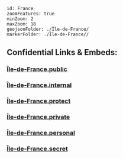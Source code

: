 
```leaflet
id: France
zoomFeatures: true 
minZoom: 2 
maxZoom: 18
geojsonFolder: ./Île-de-France/
markerFolder: ./Île-de-France//
```



## Confidential Links & Embeds: 

### [Île-de-France.public](/_public/\Earth\Continent\Europe\Europe~West\France\regions~FranceÎle-de-France.public.md) 

### [Île-de-France.internal](/_internal/\Earth\Continent\Europe\Europe~West\France\regions~FranceÎle-de-France.internal.md) 

### [Île-de-France.protect](/_protect/\Earth\Continent\Europe\Europe~West\France\regions~FranceÎle-de-France.protect.md) 

### [Île-de-France.private](/_private/\Earth\Continent\Europe\Europe~West\France\regions~FranceÎle-de-France.private.md) 

### [Île-de-France.personal](/_personal/\Earth\Continent\Europe\Europe~West\France\regions~FranceÎle-de-France.personal.md) 

### [Île-de-France.secret](/_secret/\Earth\Continent\Europe\Europe~West\France\regions~FranceÎle-de-France.secret.md)

